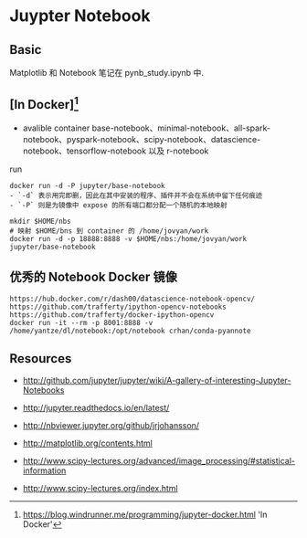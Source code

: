 # Juypter Notebook

## Basic
Matplotlib 和 Notebook 笔记在 pynb_study.ipynb 中.


## [In Docker][^1]

- avalible container
    base-notebook、minimal-notebook、all-spark-notebook、pyspark-notebook、scipy-notebook、datascience-notebook、tensorflow-notebook 以及 r-notebook

run
```
docker run -d -P jupyter/base-notebook
- `-d` 表示用完即删，因此在其中安装的程序、插件并不会在系统中留下任何痕迹
- `-P` 则是为镜像中 expose 的所有端口都分配一个随机的本地映射

mkdir $HOME/nbs
# 映射 $HOME/bns 到 container 的 /home/jovyan/work
docker run -d -p 18888:8888 -v $HOME/nbs:/home/jovyan/work jupyter/base-notebook
```

## 优秀的 Notebook Docker 镜像
```
https://hub.docker.com/r/dash00/datascience-notebook-opencv/
https://github.com/trafferty/ipython-opencv-notebooks
https://github.com/trafferty/docker-ipython-opencv
docker run -it --rm -p 8001:8888 -v /home/yantze/dl/notebook:/opt/notebook crhan/conda-pyannote
```

## Resources
- http://github.com/jupyter/jupyter/wiki/A-gallery-of-interesting-Jupyter-Notebooks
- http://jupyter.readthedocs.io/en/latest/
- http://nbviewer.jupyter.org/github/jrjohansson/

- http://matplotlib.org/contents.html

- http://www.scipy-lectures.org/advanced/image_processing/#statistical-information
- http://www.scipy-lectures.org/index.html

[^1]: https://blog.windrunner.me/programming/jupyter-docker.html 'In Docker'
